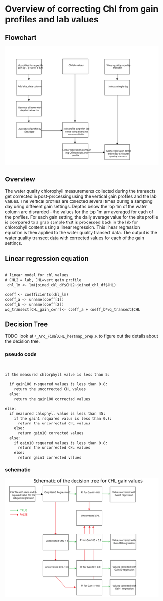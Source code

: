 # Overview of correcting Chl from gain profiles and lab values

## Flowchart

![r1 flowchart](R_processing_flowchart.svg)

## Overview

The water quality chlorophyll measurements collected during the transects get corrected in post-processing using the vertical gain profiles and the lab values. The vertical profiles are collected several times during a sampling day using different gain settings. Depths below the top 1m of the water column are discarded - the values for the top 1m are averaged for each of the profiles. For each gain setting, the daily average value for the site profile is compared to a grab sample that is processed back in the lab for chlorophyll content using a linear regression. This linear regression equation is then applied to the water quality transect data. The output is the water quality transect data with corrected values for each of the gain settings.

## Linear regression equation
```{r}

# linear model for chl values
# CHL2 = lab, CHL=vert gain profile
 chl_lm <- lm(joined_chl_df$CHL2~joined_chl_df$CHL)

coeff <- coefficients(chl_lm)
coeff_a <- unname(coeff[1])
coeff_b <- unname(coeff[2])
wq_transect[CHL_gain_corr]<- coeff_a + coeff_b*wq_transect$CHL

```

## Decision Tree

TODO: look at `4_Arc_FinalCHL_heatmap_prep.R` to figure out the details about the decision tree.

### pseudo code

```


if the measured chlorphyll value is less than 5:

  if gain100 r-squared values is less than 0.8:
    return the uncorrected CHL values
  else:
    return the gain100 corrected values

else:
  if measured chlophyll value is less than 45:
    if the gain1 rsquared value is less than 0.8:
      return the uncorrected CHL values
    else:
      return gain10 corrected values
  else:
    if gain10 rsquared values is less than 0.8:
      return the uncorrected CHL values
    else:
      return gain1 corrected values
```

### schematic
![gain decision](CHL_gain_decision_tree.svg)
